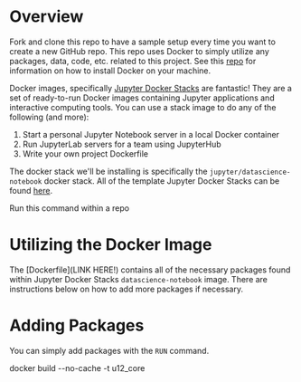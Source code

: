 # Overview
Fork and clone this repo to have a sample setup every time you want to create a new GitHub repo. This repo uses Docker to simply utilize any packages, data, code, etc. related to this project.  See this [repo](https://github.com/zcox10/setup_machine/blob/master/README.md) for information on how to install Docker on your machine.

Docker images, specifically [Jupyter Docker Stacks](https://jupyter-docker-stacks.readthedocs.io/en/latest/) are fantastic! They are a set of ready-to-run Docker images containing Jupyter applications and interactive computing tools. You can use a stack image to do any of the following (and more):

1. Start a personal Jupyter Notebook server in a local Docker container
2. Run JupyterLab servers for a team using JupyterHub
3. Write your own project Dockerfile

The docker stack we'll be installing is specifically the `jupyter/datascience-notebook` docker stack.  All of the template Jupyter Docker Stacks can be found [here](https://jupyter-docker-stacks.readthedocs.io/en/latest/using/selecting.html).

Run this command within a repo 

# Utilizing the Docker Image
The [Dockerfile](LINK HERE!) contains all of the necessary packages found within Jupyter Docker Stacks `datascience-notebook` image. There are instructions below on how to add more packages if necessary.

# Adding Packages
You can simply add packages with the `RUN` command.  



docker build --no-cache -t u12_core

